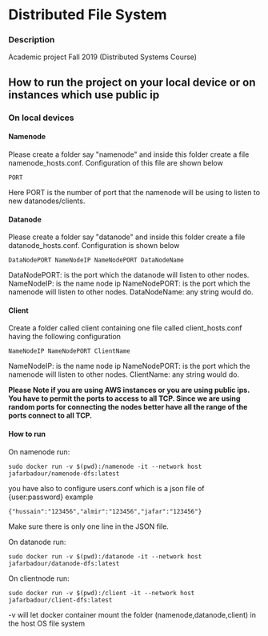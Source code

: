 # Distributed File System

### Description 

Academic project Fall 2019 (Distributed Systems Course)

## How to run the project on your local device or on instances which use public ip

### On local devices

#### Namenode

Please create a folder say "namenode" and inside this folder create a file namenode_hosts.conf. Configuration of this file are shown below
```$xslt
PORT
```
Here PORT is the number of port that the namenode will be using to listen to new datanodes/clients.

#### Datanode

Please create a folder say "datanode" and inside this folder create a file datanode_hosts.conf. Configuration is shown below

```$xslt
DataNodePORT NameNodeIP NameNodePORT DataNodeName

```
DataNodePORT: is the port which the datanode will listen to other nodes.
NameNodeIP: is the name node ip 
NameNodePORT:  is the port which the namenode will listen to other nodes.
DataNodeName: any string would do.

#### Client

Create a folder called client containing one file called client_hosts.conf having the following configuration

```$xslt
NameNodeIP NameNodePORT ClientName
```

NameNodeIP: is the name node ip 
NameNodePORT:  is the port which the namenode will listen to other nodes.
ClientName: any string would do.

<b>Please Note if you are using AWS instances or you are using public ips. You have to permit the ports to access to all TCP. Since we are using random ports 
for connecting the nodes better have all the range of the ports connect to all TCP.</b>


#### How to run
 On namenode run:
 ```
sudo docker run -v $(pwd):/namenode -it --network host jafarbadour/namenode-dfs:latest
```

you have also to  configure users.conf which is a json file of {user:password}
example
```
{"hussain":"123456","almir":"123456","jafar":"123456"}
```
Make sure there is only one line in the JSON file.

On datanode run:
```
sudo docker run -v $(pwd):/datanode -it --network host jafarbadour/datanode-dfs:latest
```
On clientnode run:

```
sudo docker run -v $(pwd):/client -it --network host jafarbadour/client-dfs:latest
```

-v will let docker container mount the folder (namenode,datanode,client) in the host OS file system
